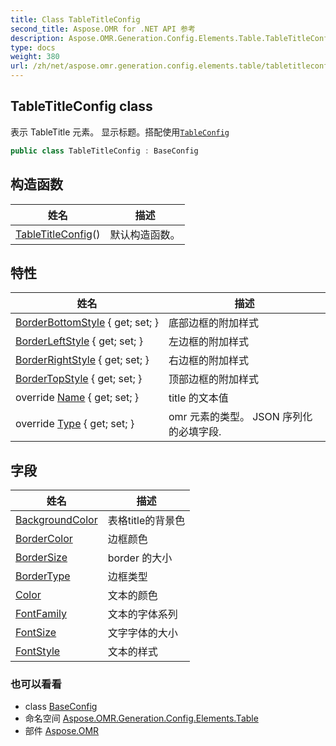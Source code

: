 ```yaml
---
title: Class TableTitleConfig
second_title: Aspose.OMR for .NET API 参考
description: Aspose.OMR.Generation.Config.Elements.Table.TableTitleConfig 班级. 表示 TableTitle 元素 显示标题搭配使用TableConfig
type: docs
weight: 380
url: /zh/net/aspose.omr.generation.config.elements.table/tabletitleconfig/
---
```

## TableTitleConfig class

表示 TableTitle 元素。 显示标题。搭配使用[`TableConfig`](../tableconfig/)

```csharp
public class TableTitleConfig : BaseConfig
```

## 构造函数

| 姓名 | 描述 |
| --- | --- |
| [TableTitleConfig](tabletitleconfig/)() | 默认构造函数。 |

## 特性

| 姓名 | 描述 |
| --- | --- |
| [BorderBottomStyle](../../aspose.omr.generation.config.elements.table/tabletitleconfig/borderbottomstyle/) { get; set; } | 底部边框的附加样式 |
| [BorderLeftStyle](../../aspose.omr.generation.config.elements.table/tabletitleconfig/borderleftstyle/) { get; set; } | 左边框的附加样式 |
| [BorderRightStyle](../../aspose.omr.generation.config.elements.table/tabletitleconfig/borderrightstyle/) { get; set; } | 右边框的附加样式 |
| [BorderTopStyle](../../aspose.omr.generation.config.elements.table/tabletitleconfig/bordertopstyle/) { get; set; } | 顶部边框的附加样式 |
| override [Name](../../aspose.omr.generation.config.elements.table/tabletitleconfig/name/) { get; set; } | title 的文本值 |
| override [Type](../../aspose.omr.generation.config.elements.table/tabletitleconfig/type/) { get; set; } | omr 元素的类型。 JSON 序列化的必填字段. |

## 字段

| 姓名 | 描述 |
| --- | --- |
| [BackgroundColor](../../aspose.omr.generation.config.elements.table/tabletitleconfig/backgroundcolor/) | 表格title的背景色 |
| [BorderColor](../../aspose.omr.generation.config.elements.table/tabletitleconfig/bordercolor/) | 边框颜色 |
| [BorderSize](../../aspose.omr.generation.config.elements.table/tabletitleconfig/bordersize/) | border 的大小 |
| [BorderType](../../aspose.omr.generation.config.elements.table/tabletitleconfig/bordertype/) | 边框类型 |
| [Color](../../aspose.omr.generation.config.elements.table/tabletitleconfig/color/) | 文本的颜色 |
| [FontFamily](../../aspose.omr.generation.config.elements.table/tabletitleconfig/fontfamily/) | 文本的字体系列 |
| [FontSize](../../aspose.omr.generation.config.elements.table/tabletitleconfig/fontsize/) | 文字字体的大小 |
| [FontStyle](../../aspose.omr.generation.config.elements.table/tabletitleconfig/fontstyle/) | 文本的样式 |

### 也可以看看

* class [BaseConfig](../../aspose.omr.generation.config/baseconfig/)
* 命名空间 [Aspose.OMR.Generation.Config.Elements.Table](../../aspose.omr.generation.config.elements.table/)
* 部件 [Aspose.OMR](../../)


